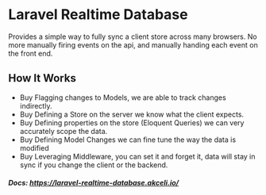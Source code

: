 # Laravel Realtime Database
Provides a simple way to fully sync a client store across many browsers.  No more manually
firing events on the api, and manually handing each event on the front end.

## How It Works
* Buy Flagging changes to Models, we are able to track changes indirectly.
* Buy Defining a Store on the server we know what the client expects.
* Buy Defining properties on the store (Eloquent Queries) we can very accurately scope the data.
* Buy Defining Model Changes we can fine tune the way the data is modified
* Buy Leveraging Middleware, you can set it and forget it, data will stay in sync if you change the client or the backend.

##### Docs:  https://laravel-realtime-database.akceli.io/
